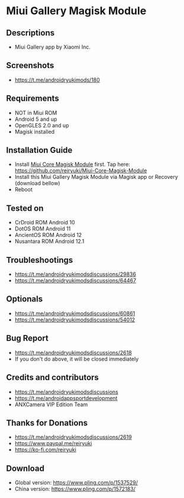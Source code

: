 # Miui Gallery Magisk Module

## Descriptions
- Miui Gallery app by Xiaomi Inc.

## Screenshots
- https://t.me/androidryukimods/180

## Requirements
- NOT in Miui ROM
- Android 5 and up
- OpenGLES 2.0 and up
- Magisk installed

## Installation Guide
- Install [Miui Core Magisk Module](https://github.com/reiryuki/Miui-Core-Magisk-Module) first. Tap here: https://github.com/reiryuki/Miui-Core-Magisk-Module
- Install this Miui Gallery Magisk Module via Magisk app or Recovery (download bellow)
- Reboot

## Tested on
- CrDroid ROM Android 10
- DotOS ROM Android 11
- AncientOS ROM Android 12
- Nusantara ROM Android 12.1

## Troubleshootings
- https://t.me/androidryukimodsdiscussions/29836
- https://t.me/androidryukimodsdiscussions/64467

## Optionals
- https://t.me/androidryukimodsdiscussions/60861
- https://t.me/androidryukimodsdiscussions/54012

## Bug Report
- https://t.me/androidryukimodsdiscussions/2618
- If you don't do above, it will be closed immediately

## Credits and contributors
- https://t.me/androidryukimodsdiscussions
- https://t.me/androidappsportdevelopment
- ANXCamera VIP Edition Team

## Thanks for Donations
- https://t.me/androidryukimodsdiscussions/2619
- https://www.paypal.me/reiryuki
- https://ko-fi.com/reiryuki

## Download
- Global version: https://www.pling.com/p/1537529/
- China version: https://www.pling.com/p/1572183/
